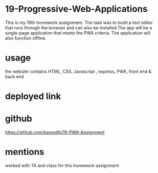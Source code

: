 # 19-Progressive-Web-Applications
This is my 19th  homework assignment.  The task was to build a text editor that runs through the browser and can also be installed.The app will be a single-page application that meets the PWA criteria. The application will also function offline.

# usage
the website contains HTML, CSS, Javascript , express, PWA, front end & back end

# deployed link

# github
https://github.com/karsodhi/19-PWA-Assignment
# mentions
worked with TA and class for this homework assignment 
